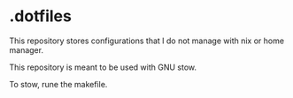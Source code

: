 # .dotfiles

This repository stores configurations that I do not manage with nix or home manager.

This repository is meant to be used with GNU stow.

To stow, rune the makefile.
